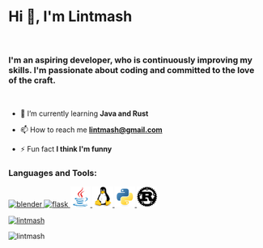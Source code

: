 <h1 align="left">Hi 👋, I'm Lintmash</h1>
<br>
<h3 align="left">I'm an aspiring developer, who is continuously improving my skills. I'm passionate about coding and committed to the love of the craft.</h3>
<br>



- 🌱 I’m currently learning **Java and Rust**


- 📫 How to reach me **lintmash@gmail.com**

- ⚡ Fun fact **I think I'm funny**

<p align="left">
</p>

<h3 align="left">Languages and Tools:</h3>
<p align="left"> <a href="https://www.blender.org/" target="_blank" rel="noreferrer"> <img src="https://download.blender.org/branding/community/blender_community_badge_white.svg" alt="blender" width="40" height="40"/> </a> <a href="https://flask.palletsprojects.com/" target="_blank" rel="noreferrer"> <img src="https://www.vectorlogo.zone/logos/pocoo_flask/pocoo_flask-icon.svg" alt="flask" width="40" height="40"/> </a> <a href="https://www.java.com" target="_blank" rel="noreferrer"> <img src="https://raw.githubusercontent.com/devicons/devicon/master/icons/java/java-original.svg" alt="java" width="40" height="40"/> </a> <a href="https://www.linux.org/" target="_blank" rel="noreferrer"> <img src="https://raw.githubusercontent.com/devicons/devicon/master/icons/linux/linux-original.svg" alt="linux" width="40" height="40"/> </a> <a href="https://www.python.org" target="_blank" rel="noreferrer"> <img src="https://raw.githubusercontent.com/devicons/devicon/master/icons/python/python-original.svg" alt="python" width="40" height="40"/> </a> <a href="https://www.rust-lang.org" target="_blank" rel="noreferrer"> <img src="https://raw.githubusercontent.com/devicons/devicon/master/icons/rust/rust-plain.svg" alt="rust" width="40" height="40"/> </a> <a href="https://www.tensorflow.org" target="_blank" rel="noreferrer"> 

<p><img align="center" src="https://github-readme-streak-stats.herokuapp.com/?user=lintmash&" alt="lintmash" /></p>
<p><img align="left" src="https://github-readme-stats.vercel.app/api/top-langs?username=lintmash&show_icons=true&locale=en&layout=compact" alt="lintmash" /><br></p>



